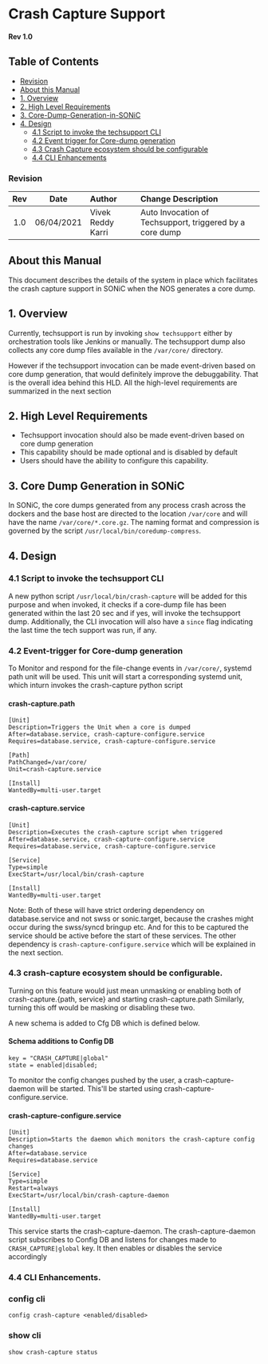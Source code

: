 # Crash Capture Support #
#### Rev 1.0

## Table of Contents
  * [Revision](#revision)
  * [About this Manual](#about-this-manual)
  * [1. Overview](#1-overview)
  * [2. High Level Requirements](#2-high-level-requirements)
  * [3. Core-Dump-Generation-in-SONiC](#3-core-dump-generation-in-sonic)
  * [4. Design](#4-design)
      * [4.1 Script to invoke the techsupport CLI](#41-Script-to-invoke-the-techsupport-CLI)
      * [4.2 Event trigger for Core-dump generation](#42-Event-trigger-for-Core-dump-generation)
      * [4.3 Crash Capture ecosystem should be configurable](#43-crash-capture-ecosystem-should-be-configurable)
      * [4.4 CLI Enhancements](#44-CLI-Enhancements)


### Revision  
| Rev |     Date    |       Author       | Change Description          |
|:---:|:-----------:|:-------------------------|:----------------------|
| 1.0 | 06/04/2021  | Vivek Reddy Karri        | Auto Invocation of Techsupport, triggered by a core dump       |


## About this Manual
This document describes the details of the system in place which facilitates the crash capture support in SONiC when the NOS generates a core dump.

## 1. Overview
Currently, techsupport is run by invoking `show techsupport` either by orchestration tools like Jenkins or manually. The techsupport dump also collects any core dump files available in the `/var/core/` directory.

However if the techsupport invocation can be made event-driven based on core dump generation, that would definitely improve the debuggability. That is the overall idea behind this HLD. All the high-level requirements are summarized in the next section

## 2. High Level Requirements
* Techsupport invocation should also be made event-driven based on core dump generation
* This capability should be made optional and is disabled by default
* Users should have the abiliity to configure this capability.

## 3. Core Dump Generation in SONiC
In SONiC, the core dumps generated from any process crash across the dockers and the base host are directed to the location `/var/core` and will have the name `/var/core/*.core.gz`. 
The naming format and compression is governed by the script `/usr/local/bin/coredump-compress`.

## 4. Design

### 4.1 Script to invoke the techsupport CLI
A new python script `/usr/local/bin/crash-capture` will be added for this purpose and when invoked, it checks if a core-dump file has been generated within the last 20 sec and if yes, will invoke the techsupport dump. 
Additionally, the CLI invocation will also have a `since` flag indicating the last time the tech support was run, if any.

### 4.2 Event-trigger for Core-dump generation
To Monitor and respond for the file-change events in `/var/core/`, systemd path unit will be used. This unit will start a corresponding systemd unit, which inturn invokes the crash-capture python script

#### crash-capture.path
```
[Unit]
Description=Triggers the Unit when a core is dumped
After=database.service, crash-capture-configure.service
Requires=database.service, crash-capture-configure.service

[Path]
PathChanged=/var/core/
Unit=crash-capture.service

[Install]
WantedBy=multi-user.target
```

#### crash-capture.service
```
[Unit]
Description=Executes the crash-capture script when triggered
After=database.service, crash-capture-configure.service
Requires=database.service, crash-capture-configure.service

[Service]
Type=simple
ExecStart=/usr/local/bin/crash-capture

[Install]
WantedBy=multi-user.target
```

Note: Both of these will have strict ordering dependency on database.service and not swss or sonic.target, because the crashes might occur during the swss/syncd bringup etc. And for this to be captured the service should be active before the start of these services. The other dependency is `crash-capture-configure.service` which will be explained in the next section.

### 4.3 crash-capture ecosystem should be configurable.

Turning on this feature would just mean unmasking or enabling  both of crash-capture.{path, service} and starting crash-capture.path
Similarly, turning this off would be masking or disabling these two.

A new schema is added to Cfg DB which is defined below. 

#### Schema additions to Config DB
```
key = "CRASH_CAPTURE|global"
state = enabled|disabled;
```

To monitor the config changes pushed by the user, a crash-capture-daemon will be started. 
This'll be started using crash-capture-configure.service.

#### crash-capture-configure.service
```
[Unit]
Description=Starts the daemon which monitors the crash-capture config changes
After=database.service
Requires=database.service

[Service]
Type=simple
Restart=always
ExecStart=/usr/local/bin/crash-capture-daemon

[Install]
WantedBy=multi-user.target
```

This service starts the crash-capture-daemon. The crash-capture-daemon script subscribes to Config DB and listens for changes made to `CRASH_CAPTURE|global` key. 
It then enables or disables the service accordingly 

### 4.4 CLI Enhancements.

### config cli

`config crash-capture <enabled/disabled>`

### show cli

`show crash-capture status`




